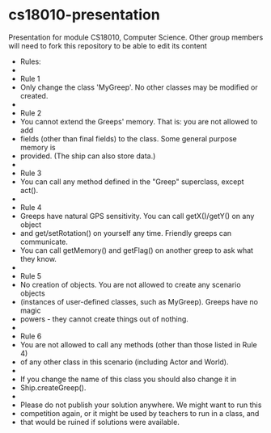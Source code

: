 # cs18010-presentation
Presentation for module CS18010, Computer Science.
Other group members will need to fork this repository to be able to edit its content

 * Rules:
 * 
 * Rule 1 
 * Only change the class 'MyGreep'. No other classes may be modified or created. 
 *
 * Rule 2 
 * You cannot extend the Greeps' memory. That is: you are not allowed to add 
 * fields (other than final fields) to the class. Some general purpose memory is
 * provided. (The ship can also store data.) 
 * 
 * Rule 3 
 * You can call any method defined in the "Greep" superclass, except act(). 
 * 
 * Rule 4 
 * Greeps have natural GPS sensitivity. You can call getX()/getY() on any object
 * and get/setRotation() on yourself any time. Friendly greeps can communicate. 
 * You can call getMemory() and getFlag() on another greep to ask what they know. 
 * 
 * Rule 5 
 * No creation of objects. You are not allowed to create any scenario objects 
 * (instances of user-defined classes, such as MyGreep). Greeps have no magic 
 * powers - they cannot create things out of nothing. 
 * 
 * Rule 6 
 * You are not allowed to call any methods (other than those listed in Rule 4)
 * of any other class in this scenario (including Actor and World). 
 *  
 * If you change the name of this class you should also change it in
 * Ship.createGreep().
 * 
 * Please do not publish your solution anywhere. We might want to run this
 * competition again, or it might be used by teachers to run in a class, and
 * that would be ruined if solutions were available.
